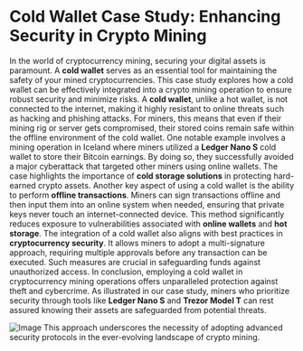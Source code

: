 # Cold Wallet Case Study: Enhancing Security in Crypto Mining
In the world of cryptocurrency mining, securing your digital assets is paramount. A **cold wallet** serves as an essential tool for maintaining the safety of your mined cryptocurrencies. This case study explores how a cold wallet can be effectively integrated into a crypto mining operation to ensure robust security and minimize risks.
A **cold wallet**, unlike a hot wallet, is not connected to the internet, making it highly resistant to online threats such as hacking and phishing attacks. For miners, this means that even if their mining rig or server gets compromised, their stored coins remain safe within the offline environment of the cold wallet. 
One notable example involves a mining operation in Iceland where miners utilized a **Ledger Nano S** cold wallet to store their Bitcoin earnings. By doing so, they successfully avoided a major cyberattack that targeted other miners using online wallets. The case highlights the importance of **cold storage solutions** in protecting hard-earned crypto assets.
Another key aspect of using a cold wallet is the ability to perform **offline transactions**. Miners can sign transactions offline and then input them into an online system when needed, ensuring that private keys never touch an internet-connected device. This method significantly reduces exposure to vulnerabilities associated with **online wallets** and **hot storage**.
The integration of a cold wallet also aligns with best practices in **cryptocurrency security**. It allows miners to adopt a multi-signature approach, requiring multiple approvals before any transaction can be executed. Such measures are crucial in safeguarding funds against unauthorized access.
In conclusion, employing a cold wallet in cryptocurrency mining operations offers unparalleled protection against theft and cybercrime. As illustrated in our case study, miners who prioritize security through tools like **Ledger Nano S** and **Trezor Model T** can rest assured knowing their assets are safeguarded from potential threats.

![Image](https://github.com/user-attachments/assets/4a25d116-2220-4385-b08e-f287af8fcbc4)
This approach underscores the necessity of adopting advanced security protocols in the ever-evolving landscape of crypto mining.
